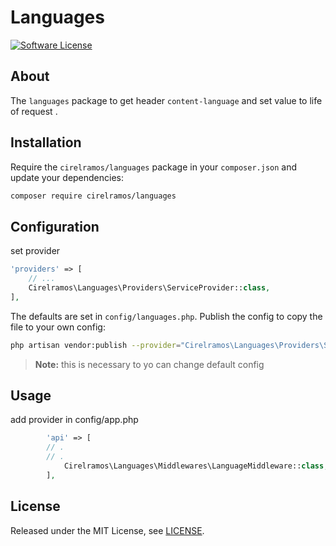 # Languages

[![Software License][ico-license]](LICENSE.md)

## About

The `languages` package to get header `content-language` and set value to life of request .


## Installation

Require the `cirelramos/languages` package in your `composer.json` and update your dependencies:
```sh
composer require cirelramos/languages
```


## Configuration

set provider

```php
'providers' => [
    // ...
    Cirelramos\Languages\Providers\ServiceProvider::class,
],
```


The defaults are set in `config/languages.php`. Publish the config to copy the file to your own config:
```sh
php artisan vendor:publish --provider="Cirelramos\Languages\Providers\ServiceProvider"
```

> **Note:** this is necessary to yo can change default config



## Usage

add provider in config/app.php

```php
        'api' => [
        // .
        // .
            Cirelramos\Languages\Middlewares\LanguageMiddleware::class,
        ],
```


## License

Released under the MIT License, see [LICENSE](LICENSE).


[ico-license]: https://img.shields.io/badge/license-MIT-brightgreen.svg?style=flat-square

